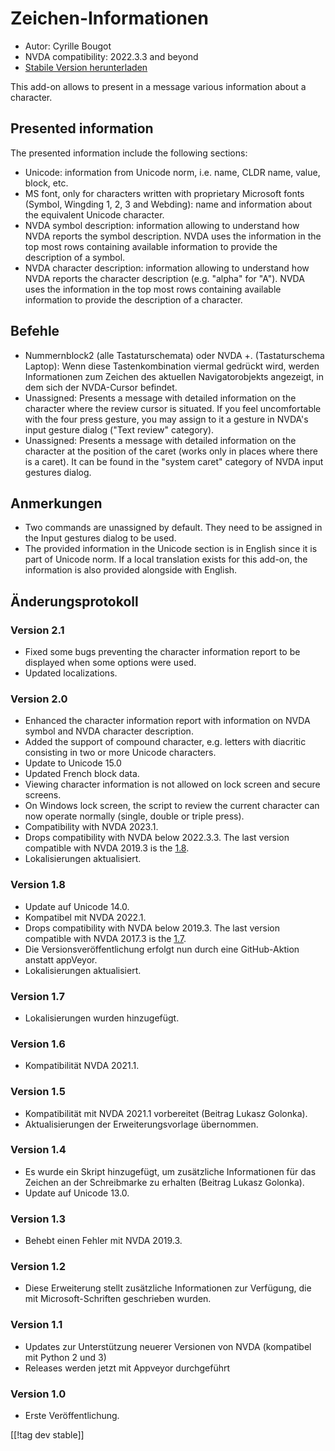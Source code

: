 # Zeichen-Informationen #

* Autor: Cyrille Bougot
* NVDA compatibility: 2022.3.3 and beyond
* [Stabile Version herunterladen][1]

This add-on allows to present in a message various information about a
character.

## Presented information

The presented information include the following sections:

* Unicode: information from Unicode norm, i.e. name, CLDR name, value,
  block, etc.
* MS font, only for characters written with proprietary Microsoft fonts
  (Symbol, Wingding 1, 2, 3 and Webding): name and information about the
  equivalent Unicode character.
* NVDA symbol description: information allowing to understand how NVDA
  reports the symbol description. NVDA uses the information in the top most
  rows containing available information to provide the description of a
  symbol.
* NVDA character description: information allowing to understand how NVDA
  reports the character description (e.g. "alpha" for "A"). NVDA uses the
  information in the top most rows containing available information to
  provide the description of a character.


## Befehle

* Nummernblock2 (alle Tastaturschemata) oder NVDA +. (Tastaturschema
  Laptop): Wenn diese Tastenkombination viermal gedrückt wird, werden
  Informationen zum Zeichen des aktuellen Navigatorobjekts angezeigt, in dem
  sich der NVDA-Cursor befindet.
* Unassigned: Presents a message with detailed information on the character
  where the review cursor is situated. If you feel uncomfortable with the
  four press gesture, you may assign to it a gesture in NVDA's input gesture
  dialog ("Text review" category).
* Unassigned: Presents a message with detailed information on the character
  at the position of the caret (works only in places where there is a
  caret). It can be found in the "system caret" category of NVDA input
  gestures dialog.

## Anmerkungen

* Two commands are unassigned by default. They need to be assigned in the
  Input gestures dialog to be used.
* The provided information in the Unicode section is in English since it is
  part of Unicode norm. If a local translation exists for this add-on, the
  information is also provided alongside with English.


## Änderungsprotokoll

### Version 2.1

* Fixed some bugs preventing the character information report to be
  displayed when some options were used.
* Updated localizations.

### Version 2.0

* Enhanced the character information report with information on NVDA symbol
  and NVDA character description.
* Added the support of compound character, e.g. letters with diacritic
  consisting in two or more Unicode characters.
* Update to Unicode 15.0
* Updated French block data.
* Viewing character information is not allowed on lock screen and secure
  screens.
* On Windows lock screen, the script to review the current character can now
  operate normally (single, double or triple press).
* Compatibility with NVDA 2023.1.
* Drops compatibility with NVDA below 2022.3.3. The last version compatible
  with NVDA 2019.3 is the [1.8][downloadVersion1.8].
* Lokalisierungen aktualisiert.

### Version 1.8

* Update auf Unicode 14.0.
* Kompatibel mit NVDA 2022.1.
* Drops compatibility with NVDA below 2019.3. The last version compatible
  with NVDA 2017.3 is the [1.7][downloadVersion1.7].
* Die Versionsveröffentlichung erfolgt nun durch eine GitHub-Aktion anstatt
  appVeyor.
* Lokalisierungen aktualisiert.

### Version 1.7

* Lokalisierungen wurden hinzugefügt.

### Version 1.6

* Kompatibilität NVDA 2021.1.

### Version 1.5

* Kompatibilität mit NVDA 2021.1 vorbereitet (Beitrag Lukasz Golonka).
* Aktualisierungen der Erweiterungsvorlage übernommen.

### Version 1.4

* Es wurde ein Skript hinzugefügt, um zusätzliche Informationen für das
  Zeichen an der Schreibmarke  zu erhalten (Beitrag Lukasz Golonka).
* Update auf Unicode 13.0.

### Version 1.3

* Behebt einen Fehler mit NVDA 2019.3.


### Version 1.2

* Diese Erweiterung stellt zusätzliche Informationen zur Verfügung, die mit
  Microsoft-Schriften geschrieben wurden.


### Version 1.1

* Updates zur Unterstützung neuerer Versionen von NVDA (kompatibel mit
  Python 2 und 3)
* Releases werden jetzt mit Appveyor durchgeführt


### Version 1.0

* Erste Veröffentlichung.

[[!tag dev stable]]

[1]: https://www.nvaccess.org/addonStore/legacy?file=charInfo

[downloadVersion1.7]:
https://github.com/CyrilleB79/charInfo/releases/download/V1.7/charInfo-1.7.nvda-addon

[downloadVersion1.8]:
https://github.com/CyrilleB79/charInfo/releases/download/V1.8/charInfo-1.8.nvda-addon
